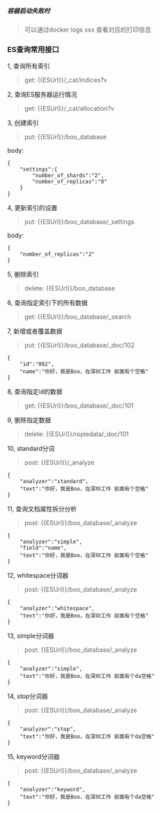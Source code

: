 ##### 容器启动失败时
> 可以通过docker logs xxx 查看对应的打印信息



### ES查询常用接口
1, 查询所有索引
> get: {{ESUrl}}/_cat/indices?v

2, 查询ES服务器运行情况
> get: {{ESUrl}}/_cat/allocation?v

3, 创建索引
> put: {{ESUrl}}/boo_database

body:
```
{
    "settings":{
        "number_of_shards":"2",
        "number_of_replicas":"0"
    }
}
```
4, 更新索引的设置
> put: {{ESUrl}}/boo_database/_settings

body:
```
{
    "number_of_replicas":"2"    
}
```
5, 删除索引
> delete: {{ESUrl}}/boo_database

6, 查询指定索引下的所有数据
> get: {{ESUrl}}/boo_database/_search

7, 新增或者覆盖数据
> put: {{ESUrl}}/boo_database/_doc/102
```
{
    "id":"002",
    "name":"你好，我是Boo，在深圳工作 前面有个空格"
}
```
8, 查询指定id的数据
> get: {{ESUrl}}/boo_database/_doc/101

9, 删除指定数据
> delete: {{ESUrl}}/ropledata/_doc/101

10, standard分词
> post: {{ESUrl}}/_analyze
```
{
    "analyzer":"standard",
    "text":"你好，我是Boo，在深圳工作 前面有个空格"
}
```
11, 查询文档属性拆分分析
> post: {{ESUrl}}/boo_database/_analyze
```
{
    "analyzer":"simple",
    "field":"name",
    "text":"你好，我是Boo，在深圳工作 前面有个空格"
}
```
12, whitespace分词器
> post: {{ESUrl}}/boo_database/_analyze
```
{
    "analyzer":"whitespace",
    "text":"你好，我是Boo，在深圳工作 前面有个空格"
}
```
13, simple分词器
> post: {{ESUrl}}/boo_database/_analyze
```
{
    "analyzer":"simple",
    "text":"你好，我是Boo，在深圳工作 前面有个da空格"
}
```
14, stop分词器
> post: {{ESUrl}}/boo_database/_analyze
```
{
    "analyzer":"stop",
    "text":"你好，我是Boo，在深圳工作 前面有个da空格"
}
```
15, keyword分词器
> post: {{ESUrl}}/boo_database/_analyze
```
{
    "analyzer":"keyword",
    "text":"你好，我是Boo，在深圳工作 前面有个da空格"
}
```